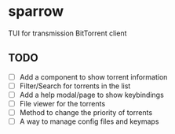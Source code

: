 # sparrow

TUI for transmission BitTorrent client

## TODO

-   [ ] Add a component to show torrent information
-   [ ] Filter/Search for torrents in the list
-   [ ] Add a help modal/page to show keybindings
-   [ ] File viewer for the torrents
-   [ ] Method to change the priority of torrents
-   [ ] A way to manage config files and keymaps
